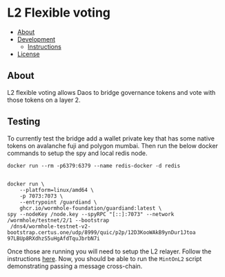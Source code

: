 # L2 Flexible voting


- [About](#about)
- [Development](#development)
  - [Instructions](#instructions)
- [License](#license)

## About 

L2 flexible voting allows Daos to bridge governance tokens and vote with those tokens on a layer 2.


## Testing

To currently test the bridge add a wallet private key that has some native tokens on avalanche fuji
and polygon mumbai. Then run the below docker commands to setup the spy and local redis node.

```
docker run --rm -p6379:6379 --name redis-docker -d redis 


docker run \
    --platform=linux/amd64 \
    -p 7073:7073 \
    --entrypoint /guardiand \
    ghcr.io/wormhole-foundation/guardiand:latest \
spy --nodeKey /node.key --spyRPC "[::]:7073" --network /wormhole/testnet/2/1 --bootstrap
 /dns4/wormhole-testnet-v2-bootstrap.certus.one/udp/8999/quic/p2p/12D3KooWAkB9ynDur1Jtoa
97LBUp8RXdhzS5uHgAfdTquJbrbN7i

```


Once those are running you will need to setup the L2 relayer. Follow the instructions 
[here](https://github.com/ScopeLift/l2-wormhole-relayer-engine). Now, you should be able to run 
the `MintOnL2` script demonstrating passing a  message cross-chain.
